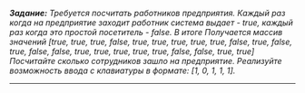 ***Задание:** Требуется посчитать работников предприятия. Каждый раз когда на предприятие заходит работник система выдает - true, каждый раз когда это простой посетитель - false. В итоге Получается массив значений [true,  true,  true,  false, true,  true,  true,  true, true,  false, true,  false, true,  false, false, true, true,  true,  true,  true, false, false, true,  true] Посчитайте сколько сотрудников зашло на предприятие. Реализуйте возможность ввода с клавиатуры в формате: [1, 0, 1, 1, 1].*

---

